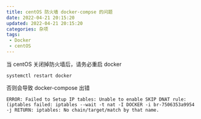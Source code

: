 ```yaml
---
title: centOS 防火墙 docker-compse 的问题
date: 2022-04-21 20:15:20
updated: 2022-04-21 20:15:20
categories: 杂项
tags:
 - Docker
 - centOS
---
```


当 centOS 关闭掉防火墙后，请务必重启 docker

```shell
systemctl restart docker
```

否则会导致 docker-compose 出错

```
ERROR: Failed to Setup IP tables: Unable to enable SKIP DNAT rule:  (iptables failed: iptables --wait -t nat -I DOCKER -i br-7506353a9954 -j RETURN: iptables: No chain/target/match by that name.
```
